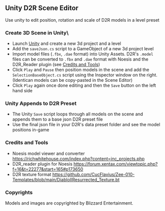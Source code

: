 ## Unity D2R Scene Editor
Use unity to edit position, rotation and scale of D2R models in a level preset


### Create 3D Scene in Unity\
- Launch [Unity](https://store.unity.com/download-nuo) and create a new 3d project and a level
- Add the `saveJson.cs` script to a GameObject of a new 3d project level
- Import model files (`.fbx`, `.dae` format) into Unity Assets. D2R's `.model` files can be converted to `.fbx` and `.dae` format with Noesis and the D2R_Reader plugin (see [Credits and Tools](#credits-and-tools))
- Click `Play` and `Pause` then position models in the scene and add the `SelectionBaseObject.cs` script using the Inspector window on the right. (Identican models can be copy-pasted in the Scene Editor)
- Click `Play` again once done editing and then the `Save` button on the left hand side


### Unity Appends to D2R Preset
- The Unity `Save` script loops through all models on the scene and appends them to a base json D2R preset file
- Use the final json file in your D2R's data preset folder and see the model positions in-game


### Credits and Tools
- Noesis model viewer and converter https://richwhitehouse.com/index.php?content=inc_projects.php
- D2R_reader plugin for Noesis https://forum.xentax.com/viewtopic.php?f=16&t=22277&start=165#p173650
- D2R texture format https://github.com/CucFlavius/Zee-010-Templates/blob/main/DiabloIIResurrected_Texture.bt


### Copyrights
Models and images are copyrighted by Blizzard Entertainment.

